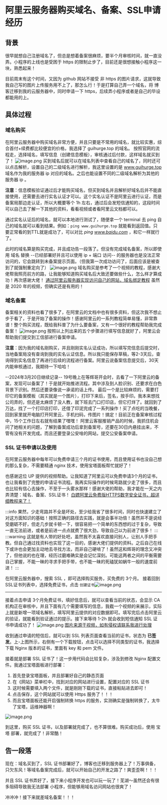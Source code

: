 # 阿里云服务器购买域名、备案、SSL申请经历

## 背景

很早就想自己注册域名了，但总是想着备案很麻烦，要半个月审核时间，就一直没弄。小程序的上线也是受困于 https 的限制止步了，目前还是很想接触小程序这一块，熟悉起来！

目前周末有这个时间，又因为 github 网站不接受 非 https 的图片请求，这就导致我自己写的图片上传服务用不上了，那怎么行！于是打算自己弄一个域名，将 博客迁移到我的云服务器中，同时申请一下 https，后续弄小程序或者是自己的毕设都能用的上。

## 具体过程
### 域名购买
在阿里云服务器中购买域名非常方便，并且只要是不常用的域名，就比较实惠，综合首付+续费都比较便宜的价格，我选择了 guihurge.top 的域名。
按照官网的流程走，选择域名，填写信息（创建信息模板），审核通过后付款，这样域名就买到了！
![image.png](https://cdn.nlark.com/yuque/0/2024/png/20359134/1710692975660-befc2390-486e-4a41-b6c4-53c78796beb9.png#averageHue=%23f9f8f8&clientId=u4b525e1b-a737-4&from=paste&height=761&id=u6d778392&originHeight=1522&originWidth=2056&originalType=binary&ratio=2&rotation=0&showTitle=false&size=195484&status=done&style=none&taskId=ud10fcb95-7bae-4511-95a8-ee994d20a8d&title=&width=1028)
买到域名后就可以在域名列表中查看自己的域名了，同时还可以点击解析，设置自己的二级域名进行解析，我这里设置的是 www.guihurge.top 域名作为我的服务器 ip 对应的域名。之后也能设置不同的二级域名解析为其他的服务器 ip 。

**注意**：信息模板验证通过后才能购买域名，但买到域名并且解析好域名后并不能直接使用，还需要去进行实名认证才可以。这个实名认证不是阿里云进行认证，而是备案局那边走认证，所以大概要等个 1h 左右，通过后会发短信通知的，这段时间可以自己去了解一下其他的资料，看看视频或者看阿里云文档都可以。

通过实名认证后的域名，就可以本地进行测试了，随便拿一个 terminal 去 ping 自己的域名就可以看到结果。例如：`ping www.guihurge.top` 就能看到返回值。只要正常看的到TTL就是成功了，可以对比 *ping www.baidu.com* ，和它一样就行了。

此时的域名算是购买完成，并且成功告一段落了。但没有完成域名备案，所以即使用 域名 替换 --已经部署好并且可以使用 ip + 端口 访问-- 的服务器也是没法正常访问的，它会跳转到未备案提示页面。（但我第一次成功访问了，后面应该是被查到了就强制重定向了）
![image.png](https://cdn.nlark.com/yuque/0/2024/png/20359134/1710693849716-1b323ae5-59d0-4b8c-a4c0-e743c336aa9f.png#averageHue=%23fdfcfb&clientId=u4b525e1b-a737-4&from=paste&height=859&id=ua3b0c536&originHeight=1718&originWidth=2868&originalType=binary&ratio=2&rotation=0&showTitle=false&size=269573&status=done&style=none&taskId=uadc06862-8ad7-42fa-8763-915893f539b&title=&width=1434)
域名购买是参考了一个视频的教程，感谢大佬帮我照亮前方的路，让我能够知道购买域名后大致还要做些什么，怎么样才算成功！再次感谢大佬！
 [通过阿里云服务器实现访问自己的网站，域名绑定教程](https://www.bilibili.com/video/BV1y7411d7qb/?share_source=copy_web&vd_source=8e661d49218ba9cc479f684f19abce37)
虽然是 2020 年的视频，但确实还是有用的！

### 域名备案
备案相关的资料也看了很多了，在阿里云的文档中也有很多资料，但这次我不想止步于看了，于是开始了备案的操作！感谢阿里云的一系列教程简单易懂，非常靠谱！整个购买流程，既给我科普了为什么要备案，又有一个很好的教程帮助我完成备案！
![image.png](https://cdn.nlark.com/yuque/0/2024/png/20359134/1710694250128-3ad61725-3b62-4493-8b39-32e30fbd2461.png#averageHue=%23f9f8f7&clientId=u4b525e1b-a737-4&from=paste&height=778&id=u4933cf58&originHeight=1556&originWidth=2866&originalType=binary&ratio=2&rotation=0&showTitle=false&size=372995&status=done&style=none&taskId=u85ff9042-0004-4fb8-aa6f-8bf42a4d734&title=&width=1433)
按照以上列出来的五个步骤进行填写信息就好了，阿里云会帮助我们提交到工信部进行备案申请。

**注意**：因为我的域名刚购买，并且刚刚实名认证成功，所以填写完信息后提交时，当地备案局没有查询到我的实名认证信息。所以我只能保存草稿，等2-3天后，查询得到实名信息了再进行后续的流程进行备案。阿里云说备案信息提交后，30天内能审核通过，我期待一下哈哈！

--2024年3月20日继续记录--
19号晚上在等辉哥开会时，去看了一下阿里云的备案，发现可以备案了！于是就开始推进流程。其中涉及到人脸识别、还要求在白色背景下识别。然后还要录像说一承诺的话上传。
最后一个是比较麻烦的，需要打印它的备案模板（其实就是一个图片），打印下来后，签名，按手印。我本来想找公司弄的，但还是太麻烦了没人教，就下班去门口打印店，但它打烊了。就回到了万达，找了一个打印店打印，还借了印泥完成了一系列操作！买了点吃的当晚餐，回到家里就开电脑打开阿里云，手机扫码，传图片！搞定！目前正在备案审核过程中，15个工作日左右就有结果了嘿嘿！
阿里云客服推销产品的时候，我抓住机会问了她相关的问题，了解到备案成功后拿到备案号，还要在30日内悬挂出来，不管有没有开发完成。而且还要登录公安啥的网站，提交公安备案申请。
### SSL 证书申请以及使用
在阿里云服务器中每年可以免费申请三个月的证书使用，而且使用证书也没自己想的那么复杂，不需要精通 nginx 技术，使用宝塔面板帮忙就好了！

也感谢这位 UP 提供的视频帮助。让我知道了阿里云可以免费申请3个月的证书，也让我看到了完整的申请证书流程。我再实际操作的时候弯路就少走了很多，而且也比较有信心去操作，不至于一头雾水那样！感谢大佬的帮助，我才能在一天之内弄清楚：域名、备案、SSL证书！
 [白嫖阿里云免费版HTTPS数字安全证书，超详细教程来了！](https://www.bilibili.com/video/BV1ET4y1t7vK/?share_source=copy_web&vd_source=8e661d49218ba9cc479f684f19abce37)

:::info
果然，少走弯路并不全是坏处，至少给我省了很多时间，同时也快速建立了对这方面知识的基础！按照正确的路径去实践，就是会事半功倍！虽然并不是说经受磨砺不好，但走几步就卡顿一下，很容易把一个简单的东西想的过于复杂，导致一直无法前进，或者是前进一点点就费了很大劲，导致自己以为前进了很多！
:::
:::warning
这就是有人带的好处吧，虽然我不太喜欢直接问别人，让别人手把手教。但自己通过找资料也实现了这一目的，感谢大佬们提供的资料。之后自己在线下或许也会更加主动地去寻找方法，而非自己硬啃了！虽然这和辉哥的理念又冲突了，但他说的也在理，经历过磨难确实是会记忆深刻。可能这两者之间的平衡需要自己掌握，不能一昧的寻求手把手带，也不能一昧的死磕犹如蜗牛一般的速度前进！
:::

在阿里云服务器中，搜索 SSL ，即可选择购买服务，买免费的 3个月。
接着回到SSL证书列表中，选择免费证书，点击 `创建证书`![image.png](https://cdn.nlark.com/yuque/0/2024/png/20359134/1710698901565-4ff464ac-5920-44d9-80f2-a9d1cf7406fa.png#averageHue=%23fbfbfb&clientId=u14077368-1448-4&from=paste&height=620&id=u3b5f3e0a&originHeight=1240&originWidth=2790&originalType=binary&ratio=2&rotation=0&showTitle=false&size=270751&status=done&style=none&taskId=uc5fd449a-8d1c-4be3-a5c7-b9b6239799f&title=&width=1395)

---

接着点击申请 3个月免费证书，填好信息后，就可以查看当前的状态，会显示 CA 机构正在审核中，并且下面有几个需要填写的信息，我截一个视频的来展示，实际上就是新增一项域名解析，填写阿里云提供的对应数据即可。填写完后点击阿里云的验证，就能看到验证通过的提示。接下来等待 1-2h 就会收到短信通知 SSL 证书申请成功了！
![image.png](https://cdn.nlark.com/yuque/0/2024/png/20359134/1710695285307-0fbf0320-029f-43ca-8a30-202a7f87edcb.png#averageHue=%23f1f0f0&clientId=u3e6ea485-30e2-4&from=paste&height=707&id=uc34ed34b&originHeight=1414&originWidth=2858&originalType=binary&ratio=2&rotation=0&showTitle=false&size=734163&status=done&style=none&taskId=u7c5f8015-4263-46e3-a8ca-17633184933&title=&width=1429)
[图片来源于视频，如有侵权请联系我进行处理](https://www.bilibili.com/video/BV1o54y1e7rR/?spm_id_from=333.337.search-card.all.click&vd_source=6e82c2bc475d3cb127e47892e43f7b86)

收到通过申请的短信后，就可以到 SSL 列表页面查看当前的证书，状态为 **已签发**。上-上图所示，右侧有一个下载按钮，点击可以选择不同类型的证书，我选择下载 Nginx 版本的证书，里面有 key 和 pem 文件。

接着就是部署 SSL 证书了！这一步用代码会比较复杂，涉及到修改  Nginx 配置文件。我通过宝塔面板进行部署：

1. 首先登录宝塔面板，并且部署好自己的静态页面
2. 在《网站》菜单栏中，找到对应的网站进行设置，配置对应的 SSL 证书
3. 这时候需要填入两个文件，就是刚刚下载的证书，直接粘贴进去即可！
4. 点击保存，这个网站就可以使用 Https 服务了！！！
5. 而且宝塔面板还能开启强制转换 https 的服务，实测确实是强制转换了，太牛了宝塔，运维神器啊！

![image.png](https://cdn.nlark.com/yuque/0/2024/png/20359134/1710699486590-eed32198-5426-4a18-aa00-4f8e5e7e059c.png#averageHue=%23f2f6ee&clientId=u14077368-1448-4&from=paste&height=559&id=u4d39a84b&originHeight=1118&originWidth=2778&originalType=binary&ratio=2&rotation=0&showTitle=false&size=294635&status=done&style=none&taskId=uddbdd593-8385-4c4d-8e88-af4a4db4cf1&title=&width=1389)

到这里，购买 SSL 证书，以及部署就完成了，也不算很难。购买成功后，使用 宝塔 部署，就完成了！非常酷！
## 告一段落
现在：域名买到了，SSL 证书部署好了，博客也迁移到服务器上了！万事俱备，只欠东风！等域名备案完成后，就可以开始自己的开发之路了！爽歪歪啊！！！

并且 SSL 证书弄好了，接下来小程序开发也可以玩一玩了！芜湖～虽然还会有很多阻碍导致我无法部署 小程序，但能够用域名访问网站也很爽了！

冲冲冲！接下来就差域名备案！！！
